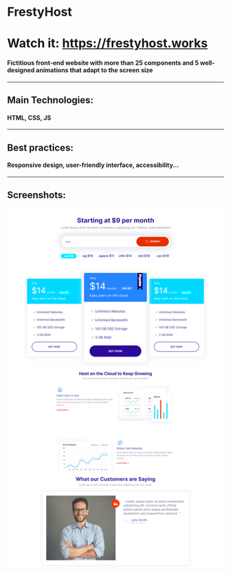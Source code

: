 # FrestyHost
# Watch it: https://frestyhost.works
#### Fictitious front-end website with more than 25 components and 5 well-designed animations that adapt to the screen size
-----------------------------------------------------------------
## Main Technologies:
#### HTML, CSS, JS
-----------------------------------------------------------------
## Best practices:
#### Responsive design, user-friendly interface, accessibility...
-----------------------------------------------------------------
## Screenshots:
![Screenshot 2](https://github.com/8ESTIE/FrestyHost/blob/master/images/Screenshot-Search.jpg?raw=true)
![Screenshot 3](https://github.com/8ESTIE/FrestyHost/blob/master/images/Screenshot-Plans.jpg?raw=true)
![Screenshot 4](https://github.com/8ESTIE/FrestyHost/blob/master/images/Screen-Why-Us.jpg?raw=true)
![Screenshot 5](https://github.com/8ESTIE/FrestyHost/blob/master/images/Screen-Customer.jpg?raw=true)
